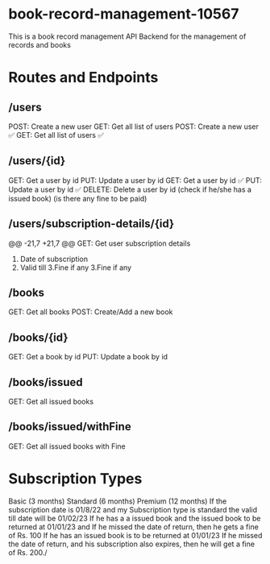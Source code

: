 
# book-record-management-10567
This is a book record management API Backend for the management of records and books
# Routes and Endpoints

## /users

POST: Create a new user
GET: Get all list of users
POST: Create a new user ✅
GET: Get all list of users ✅

## /users/{id}

GET: Get a user by id
PUT: Update a user by id
GET: Get a user by id ✅
PUT: Update a user by id ✅
DELETE: Delete a user by id (check if he/she has a issued book) (is there any fine to be paid)

## /users/subscription-details/{id}
@@ -21,7 +21,7 @@ GET: Get user subscription details

1. Date of subscription
2. Valid till
   3.Fine if any
3.Fine if any

## /books

GET: Get all books
POST: Create/Add a new book
## /books/{id}
GET: Get a book by id
PUT: Update a book by id
## /books/issued
GET: Get all issued books
## /books/issued/withFine
GET: Get all issued books with Fine
# Subscription Types
Basic (3 months)
Standard (6 months)
Premium (12 months)
If the subscription date is 01/8/22
and my Subscription type is standard
the valid till date will be 01/02/23
If he has a a issued book and the issued book to be returned at 01/01/23
and If he missed the date of return, then he gets a fine of Rs. 100 
If he has an issued book is to be returned at 01/01/23
If he missed the date of return, and his subscription also expires, then he will get a fine of Rs. 200./